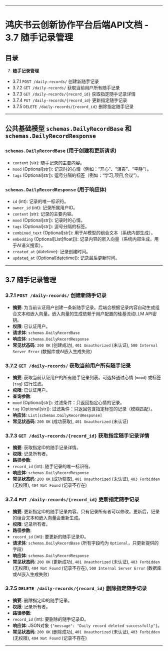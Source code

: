 
---

# **鸿庆书云创新协作平台后端API文档 - 3.7 随手记录管理**

## **目录**

7. **随手记录管理**
 * 3.7.1 `POST /daily-records/` 创建新随手记录
 * 3.7.2 `GET /daily-records/` 获取当前用户所有随手记录
 * 3.7.3 `GET /daily-records/{record_id}` 获取指定随手记录详情
 * 3.7.4 `PUT /daily-records/{record_id}` 更新指定随手记录
 * 3.7.5 `DELETE /daily-records/{record_id}` 删除指定随手记录

---

## **公共基础模型 `schemas.DailyRecordBase` 和 `schemas.DailyRecordResponse`**

### `schemas.DailyRecordBase` (用于创建和更新请求)

* `content` (str): 随手记录的主要内容。
* `mood` (Optional[str]): 记录时的心情（例如：“开心”、“沮丧”、“平静”）。
* `tags` (Optional[str]): 逗号分隔的标签（例如：“学习,项目,会议”）。

### `schemas.DailyRecordResponse` (用于响应体)

* `id` (int): 记录的唯一标识符。
* `owner_id` (int): 记录所属用户ID。
* `content` (str): 记录的主要内容。
* `mood` (Optional[str]): 记录时的心情。
* `tags` (Optional[str]): 逗号分隔的标签。
* `combined_text` (Optional[str]): 用于AI模型的组合文本（系统内部生成）。
* `embedding` (Optional[List[float]]): 记录内容的嵌入向量（系统内部生成，用于AI语义搜索）。
* `created_at` (datetime): 记录创建时间。
* `updated_at` (Optional[datetime]): 记录最后更新时间。

---

## **3.7 随手记录管理**

### **3.7.1 `POST /daily-records/` 创建新随手记录**

* **摘要**: 为当前认证用户创建一条新随手记录。后端会根据记录内容自动生成组合文本和嵌入向量。嵌入向量的生成依赖于用户配置的硅基流动LLM API密钥。
* **权限**: 已认证用户。
* **请求体**: `schemas.DailyRecordBase`
* **响应体**: `schemas.DailyRecordResponse`
* **常见状态码**: `200 OK` (创建成功), `401 Unauthorized` (未认证), `500 Internal Server Error` (数据库或AI嵌入生成失败)

### **3.7.2 `GET /daily-records/` 获取当前用户所有随手记录**

* **摘要**: 获取当前认证用户的所有随手记录列表。可选择通过心情 (`mood`) 或标签 (`tag`) 进行过滤。
* **权限**: 已认证用户。
* **查询参数**:
 * `mood` (Optional[str]): 过滤条件：只返回指定心情的记录。
 * `tag` (Optional[str]): 过滤条件：只返回包含指定标签的记录（模糊匹配）。
* **响应体**: `List[schemas.DailyRecordResponse]`
* **常见状态码**: `200 OK` (成功获取), `401 Unauthorized` (未认证)

### **3.7.3 `GET /daily-records/{record_id}` 获取指定随手记录详情**

* **摘要**: 获取指定ID的随手记录详情。
* **权限**: 记录所有者。
* **路径参数**:
 * `record_id` (int): 随手记录的唯一标识符。
* **响应体**: `schemas.DailyRecordResponse`
* **常见状态码**: `200 OK` (成功获取), `401 Unauthorized` (未认证), `403 Forbidden` (无权限), `404 Not Found` (记录不存在)

### **3.7.4 `PUT /daily-records/{record_id}` 更新指定随手记录**

* **摘要**: 更新指定ID的随手记录内容。只有记录所有者可以修改。更新后，记录的组合文本和嵌入向量会重新生成。
* **权限**: 记录所有者。
* **路径参数**:
 * `record_id` (int): 要更新的随手记录ID。
* **请求体**: `schemas.DailyRecordBase` (所有字段均为 `Optional`，只更新提供的字段)
* **响应体**: `schemas.DailyRecordResponse`
* **常见状态码**: `200 OK` (更新成功), `401 Unauthorized` (未认证), `403 Forbidden` (无权限), `404 Not Found` (记录不存在), `500 Internal Server Error` (数据库或AI嵌入生成失败)

### **3.7.5 `DELETE /daily-records/{record_id}` 删除指定随手记录**

* **摘要**: 删除指定ID的随手记录。
* **权限**: 记录所有者。
* **路径参数**:
 * `record_id` (int): 要删除的随手记录ID。
* **响应体**: JSON对象 `{"message": "Daily record deleted successfully"}`。
* **常见状态码**: `200 OK` (删除成功), `401 Unauthorized` (未认证), `403 Forbidden` (无权限), `404 Not Found` (记录不存在)

---

